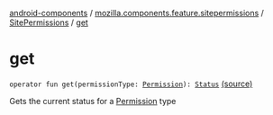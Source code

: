 [android-components](../../index.md) / [mozilla.components.feature.sitepermissions](../index.md) / [SitePermissions](index.md) / [get](./get.md)

# get

`operator fun get(permissionType: `[`Permission`](../-site-permissions-storage/-permission/index.md)`): `[`Status`](-status/index.md) [(source)](https://github.com/mozilla-mobile/android-components/blob/master/components/feature/sitepermissions/src/main/java/mozilla/components/feature/sitepermissions/SitePermissions.kt#L44)

Gets the current status for a [Permission](../-site-permissions-storage/-permission/index.md) type

